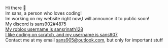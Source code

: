 Hi there 👋 
<br/>
Im sans, a person who loves coding! 
<br/>
Im working on my website right now,I will announce it to public soon! 
<br/>
My discord is sans902#4875
<br/>
[My roblox username is sansrinath128](https://www.roblox.com/users/1469926809/profile)
<br/>
[I like coding on scratch, and my username is sans907](https://scratch.mit.edu/users/sans907/)
<br/>
Contact me at my email sans905@outlook.com, but only for important stuff
